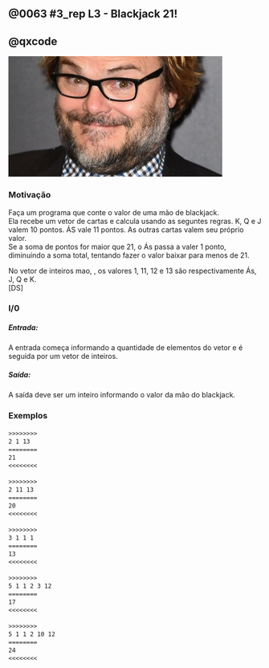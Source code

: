 ## @0063 #3_rep L3 - Blackjack 21!
## @qxcode

![](capa.jpg)

### Motivação

Faça um programa que conte o valor de uma mão de blackjack.  
Ela recebe um vetor de cartas e calcula usando as seguntes regras. K, Q e J valem 10 pontos. ÁS vale 11 pontos. As outras cartas valem seu próprio valor.  
Se a soma de pontos for maior que 21, o Ás passa a valer 1 ponto, diminuindo a soma total, tentando fazer o valor baixar para menos de 21.  
  
No vetor de inteiros mao, , os valores 1, 11, 12 e 13 são respectivamente Ás, J, Q e K.  
\[DS\]

### I/0

##### Entrada:

A entrada começa informando a quantidade de elementos do vetor e é seguida por um vetor de inteiros.  

##### Saída:

A saída deve ser um inteiro informando o valor da mão do blackjack.

### Exemplos

```
>>>>>>>>
2 1 13
========
21
<<<<<<<<

>>>>>>>>
2 11 13
========
20
<<<<<<<<

>>>>>>>>
3 1 1 1
========
13
<<<<<<<<

>>>>>>>>
5 1 1 2 3 12
========
17
<<<<<<<<

>>>>>>>>
5 1 1 2 10 12  
========
24
<<<<<<<<
```

<!---
>>>>>>>> 01
1 1
========
11
<<<<<<<<


>>>>>>>> 02
3 1 1 1
========
13
<<<<<<<<


>>>>>>>> 03
4 1 1 1 2
========
15
<<<<<<<<


>>>>>>>> 04
5 1 1 2 3 12
========
17
<<<<<<<<


>>>>>>>> 05
5 1 1 2 10 12
========
24
<<<<<<<<


>>>>>>>> 06
3 11 12 13
========
30
<<<<<<<<

--->
